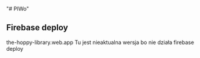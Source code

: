 "# PIWo" 
## Firebase deploy
the-hoppy-library.web.app
Tu jest nieaktualna wersja bo nie działa firebase deploy
